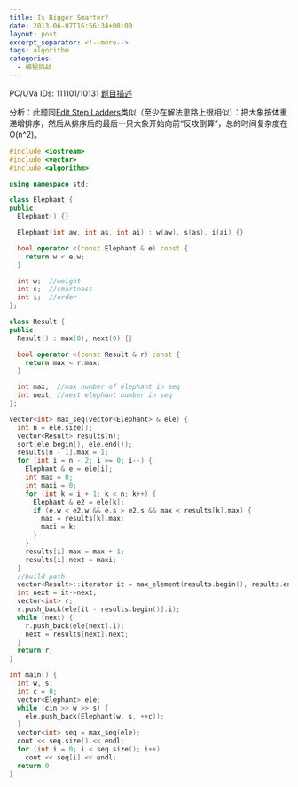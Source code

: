 ```yaml
---
title: Is Bigger Smarter?
date: 2013-06-07T16:56:34+08:00
layout: post
excerpt_separator: <!--more-->
tags: algorithm
categories:
  - 编程挑战
---
```

PC/UVa IDs: 111101/10131 <a href="http://uva.onlinejudge.org/index.php?option=com_onlinejudge&#038;Itemid=8&#038;page=show_problem&#038;category=39&#038;problem=1072&#038;mosmsg=Submission+received+with+ID+11870299" target="_blank">题目描述</a>

分析：此题同<a href="http://kuangtong.net/archives/209" title="Edit Step Ladders" target="_blank">Edit Step Ladders</a>类似（至少在解法思路上很相似）：把大象按体重递增排序，然后从排序后的最后一只大象开始向前“反攻倒算”，总的时间复杂度在O(n^2)。<!--more-->

```cpp
#include <iostream>
#include <vector>
#include <algorithm>

using namespace std;

class Elephant {
public:
  Elephant() {}

  Elephant(int aw, int as, int ai) : w(aw), s(as), i(ai) {}

  bool operator <(const Elephant & e) const {
    return w < e.w;
  }

  int w;  //weight
  int s;  //smartness
  int i;  //order
};

class Result {
public:
  Result() : max(0), next(0) {}

  bool operator <(const Result & r) const {
    return max < r.max;
  }

  int max;  //max number of elephant in seq
  int next; //next elephant number in seq
};

vector<int> max_seq(vector<Elephant> & ele) {
  int n = ele.size();
  vector<Result> results(n);
  sort(ele.begin(), ele.end());
  results[n - 1].max = 1;
  for (int i = n - 2; i >= 0; i--) {
    Elephant & e = ele[i];
    int max = 0;
    int maxi = 0;
    for (int k = i + 1; k < n; k++) {
      Elephant & e2 = ele[k];
      if (e.w < e2.w && e.s > e2.s && max < results[k].max) {
        max = results[k].max;
        maxi = k;
      }
    }
    results[i].max = max + 1;
    results[i].next = maxi;
  }
  //build path
  vector<Result>::iterator it = max_element(results.begin(), results.end());
  int next = it->next;
  vector<int> r;
  r.push_back(ele[it - results.begin()].i);
  while (next) {
    r.push_back(ele[next].i);
    next = results[next].next;
  }
  return r;
}

int main() {
  int w, s;
  int c = 0;
  vector<Elephant> ele;
  while (cin >> w >> s) {
    ele.push_back(Elephant(w, s, ++c));
  }
  vector<int> seq = max_seq(ele);
  cout << seq.size() << endl;
  for (int i = 0; i < seq.size(); i++)
    cout << seq[i] << endl;
  return 0;
}
```

